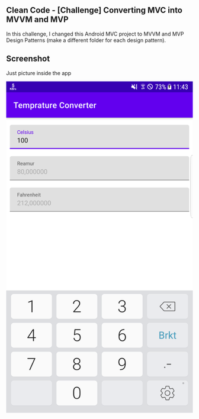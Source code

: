 ## Clean Code - [Challenge] Converting MVC into MVVM and MVP

In this challenge, I changed this Android MVC project to
MVVM and MVP Design Patterns (make a different folder for each design pattern).

## Screenshot

Just picture inside the app

![Screenshot 1](screenshots/1.png)